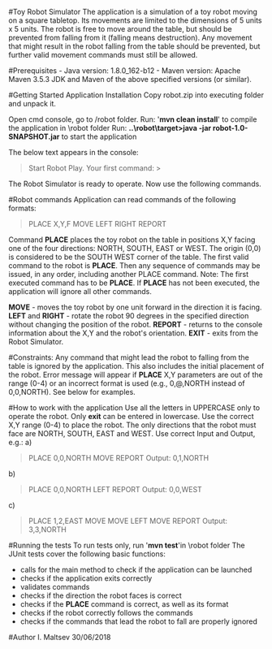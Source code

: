 #Toy Robot Simulator
The application is a simulation of a toy robot moving on a square tabletop. Its movements 
are limited to the dimensions of 5 units x 5 units. The robot is free to move around the table, 
but should be prevented from falling from it (falling means destruction). Any 
movement that might result in the robot falling from the table 
should be prevented, but further valid movement commands must still be allowed. 

#Prerequisites
    - Java version: 1.8.0_162-b12
    - Maven version: Apache Maven 3.5.3
JDK and Maven of the above specified versions (or similar).

#Getting Started
Application Installation
Copy robot.zip into executing folder and unpack it.

Open cmd console, go to /robot folder. 
Run: '**mvn clean install**' to compile the application in \robot folder
Run: **..\robot\target>java -jar robot-1.0-SNAPSHOT.jar** to start the application  

The below text appears in the console:
>Start Robot Play.
>Your first command: >

The Robot Simulator is ready to operate. Now use the following commands.

#Robot commands
Application can read commands of the following formats:
> PLACE X,Y,F
> MOVE
> LEFT
> RIGHT
> REPORT

Command **PLACE** places the toy robot on the table in positions X,Y facing one of the four 
directions: NORTH, SOUTH, EAST or WEST.
The origin (0,0) is considered to be the SOUTH WEST corner of the table.
The first valid command to the robot is **PLACE**. Then any sequence of commands 
may be issued, in any order, including another PLACE command. 
Note: The first executed command has to be **PLACE**. If **PLACE** has not been executed, 
the application will ignore all other commands.

**MOVE** - moves the toy robot by one unit forward in the direction it is facing.
**LEFT** and **RIGHT** - rotate the robot 90 degrees in the specified direction without changing 
the position of the robot.
**REPORT** - returns to the console information about the X,Y and the robot's orientation.
**EXIT** - exits from the Robot Simulator.

#Constraints:
Any command that might lead the robot to falling from the table is ignored by the application.
This also includes the initial placement of the robot. Error message will appear if 
**PLACE** X,Y parameters are out of the range (0-4) or an incorrect format is used 
(e.g., 0,@,NORTH instead of 0,0,NORTH). See below for examples.

#How to work with the application
Use all the letters in UPPERCASE only to operate the robot.
Only **exit** can be entered in lowercase.
Use the correct  X,Y range (0-4) to place the robot.
The only directions that the robot must face are NORTH, SOUTH, EAST and WEST.
Use correct Input and Output, e.g.:
 a)
>PLACE 0,0,NORTH
>MOVE
>REPORT
>Output: 0,1,NORTH

 b)
>PLACE 0,0,NORTH
>LEFT
>REPORT
>Output: 0,0,WEST

 c)
>PLACE 1,2,EAST
>MOVE
>MOVE
>LEFT
>MOVE
>REPORT
>Output: 3,3,NORTH

#Running the tests
To run tests only, run '**mvn test**'in \robot folder 
The JUnit tests cover the following basic functions:
- calls for the main method to check if the application can be launched
- checks if the application exits correctly
- validates commands
- checks if the direction the robot faces is correct
- checks if the **PLACE** command is correct, as well as its format
- checks if the robot correctly follows the commands
- checks if the commands that lead the robot to fall are properly ignored

#Author
I. Maltsev
30/06/2018
